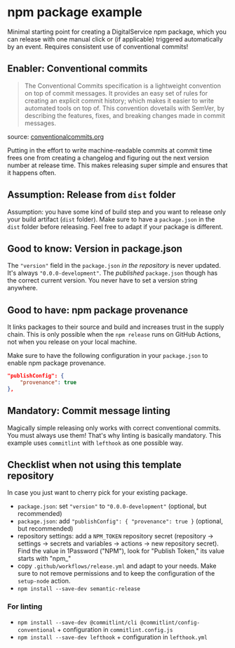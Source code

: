 # npm package example 

Minimal starting point for creating a DigitalService npm package, which you can release with one manual click or (if applicable) triggered automatically by an event. Requires consistent use of conventional commits!

## Enabler: Conventional commits

> The Conventional Commits specification is a lightweight convention on top of commit messages. It provides an easy set of rules for creating an explicit commit history; which makes it easier to write automated tools on top of. This convention dovetails with SemVer, by describing the features, fixes, and breaking changes made in commit messages.

source: [conventionalcommits.org](https://www.conventionalcommits.org/)

Putting in the effort to write machine-readable commits at commit time frees one from creating a changelog and figuring out the next version number at release time. This makes releasing super simple and ensures that it happens often.

## Assumption: Release from `dist` folder

Assumption: you have some kind of build step and you want to release only your build artifact (`dist` folder). Make sure to have a `package.json` in the `dist` folder before releasing. Feel free to adapt if your package is different.

## Good to know: Version in package.json

The `"version"` field in the `package.json` *in the repository* is never updated. It's always `"0.0.0-development"`. The *published* `package.json` though has the correct current version. You never have to set a version string anywhere.

## Good to have: npm package provenance

It links packages to their source and build and increases trust in the supply chain. This is only possible when the `npm release` runs on GitHub Actions, not when you release on your local machine.

Make sure to have the following configuration in your `package.json` to enable npm package provenance.

```json
"publishConfig": {
    "provenance": true
},
```

## Mandatory: Commit message linting

Magically simple releasing only works with correct conventional commits. You must always use them! That's why linting is basically mandatory. This example uses `commitlint` with `lefthook` as one possible way.

## Checklist when not using this template repository

In case you just want to cherry pick for your existing package.

* `package.json`: set `"version"` to `"0.0.0-development"` (optional, but recommended)
* `package.json`: add `"publishConfig": { "provenance": true }` (optional, but recommended)
* repository settings: add a `NPM_TOKEN` repository secret (repository -> settings -> secrets and variables -> actions -> new repository secret). Find the value in 1Password ("NPM"), look for "Publish Token," its value starts with "npm_"
* copy `.github/workflows/release.yml` and adapt to your needs. Make sure to not remove permissions and to keep the configuration of the `setup-node` action.
* `npm install --save-dev semantic-release`

### For linting

* `npm install --save-dev @commitlint/cli @commitlint/config-conventional` + configuration in `commitlint.config.js`
* `npm install --save-dev lefthook` + configuration in `lefthook.yml`

